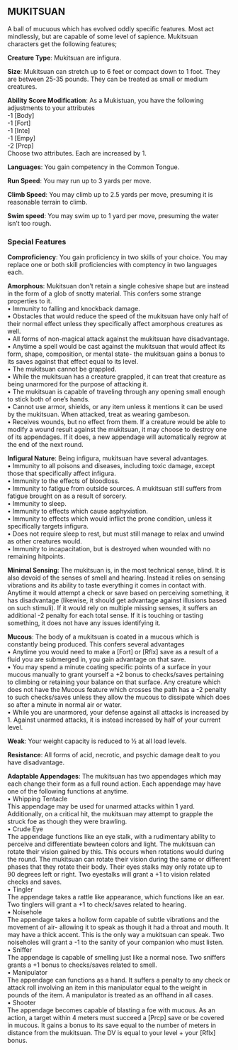 ## MUKITSUAN
A ball of mucuous which has evolved oddly specific features. Most act mindlessly, but are capable of some level of sapience. Mukitsuan characters get the following features;

**Creature Type**: Mukitsuan are infigura.

**Size**: Mukitsuan can stretch up to 6 feet or compact down to 1 foot. They are between 25-35 pounds. They can be treated as small or medium creatures.

**Ability Score Modification**: As a Mukistuan, you have the following adjustments to your attributes  
-1 [Body]  
-1 [Fort]  
-1 [Inte]  
-1 [Empy]  
-2 [Prcp]  
Choose two attributes. Each are increased by 1.

**Languages**: You gain competency in the Common Tongue.

**Run Speed**: You may run up to 3 yards per move.

**Climb Speed**: You may climb up to 2.5 yards per move, presuming it is reasonable terrain to climb. 

**Swim speed**: You may swim up to 1 yard per move, presuming the water isn’t too rough.

### Special Features

**Comproficiency**: You gain proficiency in two skills of your choice. You may replace one or both skill proficiencies with comptency in two languages each.

**Amorphous**: Mukitsuan don’t retain a single cohesive shape but are instead in the form of a glob of snotty material. This confers some strange properties to it.  
 • Immunity to falling and knockback damage.  
 • Obstacles that would reduce the speed of the mukitsuan have only half of their normal effect unless they specifically affect amorphous creatures as well.  
 • All forms of non-magical attack against the mukitsuan have disadvantage.  
 • Anytime a spell would be cast against the mukitsuan that would affect its form, shape, composition, or mental state- the mukitsuan gains a bonus to its saves against that effect equal to its level.  
 • The mukitsuan cannot be grappled.  
 • While the mukitsuan has a creature grappled, it can treat that creature as being unarmored for the purpose of attacking it.  
 • The mukitsuan is capable of traveling through any opening small enough to stick both of one’s hands.  
 • Cannot use armor, shields, or any item unless it mentions it can be used by the mukitsuan. When attacked, treat as wearing gambeson.  
 • Receives wounds, but no effect from them. If a creature would be able to modify a wound result against the mukitsuan, it may choose to destroy one of its appendages. If it does, a new appendage will automatically regrow at the end of the next round.

**Infigural Nature**: Being infigura, mukitsuan have several advantages.  
 • Immunity to all poisons and diseases, including toxic damage, except those that specifically affect infigura.  
 • Immunity to the effects of bloodloss.  
 • Immunity to fatigue from outside sources. A mukitsuan still suffers from fatigue brought on as a result of sorcery.  
 • Immunity to sleep.  
 • Immunity to effects which cause asphyxiation.  
 • Immunity to effects which would inflict the prone condition, unless it specifically targets infigura.  
 • Does not require sleep to rest, but must still manage to relax and unwind as other creatures would.  
 • Immunity to incapacitation, but is destroyed when wounded with no remaining hitpoints.

**Minimal Sensing**: The mukitsuan is, in the most technical sense, blind. It is also devoid of the senses of smell and hearing. Instead it relies on sensing vibrations and its ability to taste everything it comes in contact with. Anytime it would attempt a check or save based on perceiving something, it has disadvantage (likewise, it should get advantage against illusions based on such stimuli). If it would rely on multiple missing senses, it suffers an additional -2 penalty for each total sense. If it is touching or tasting something, it does not have any issues identifying it.

**Mucous**: The body of a mukitsuan is coated in a  mucous which is constantly being produced. This confers several advantages  
 • Anytime you would need to make a [Fort] or [Rflx] save as a result of a fluid you are submerged in, you gain advantage on that save.  
 • You may spend a minute coating specific points of a surface in your mucous manually to grant yourself a +2 bonus to checks/saves pertaining to climbing or retaining your balance on that surface. Any creature which does not have the Mucous feature which crosses the path has a -2 penalty to such checks/saves unless they allow the mucous to dissipate which does so after a minute in normal air or water.  
• While you are unarmored, your defense against all attacks is increased by 1. Against unarmed attacks, it is instead increased by half of your current level.

**Weak**: Your weight capacity is reduced to ½ at all load levels.

**Resistance**: All forms of acid, necrotic, and psychic damage dealt to you have disadvantage.

**Adaptable Appendages**: The mukitsuan has two appendages which may each change their form as a full round action. Each appendage may have one of the following functions at anytime.  
 • Whipping Tentacle  
This appendage may be used for unarmed attacks within 1 yard. Additionally, on a critical hit, the mukitsuan may attempt to grapple the struck foe as though they were brawling.  
 • Crude Eye  
The appendage functions like an eye stalk, with a rudimentary ability to perceive and differentiate bewteen colors and light. The mukitsuan can rotate their vision gained by this. This occurs when rotations would during the round. The mukitsuan can rotate their vision during the same or different phases that they rotate their body. Their eyes stalks may only rotate up to 90 degrees left or right. Two eyestalks will grant a +1 to vision related checks and saves.  
 • Tingler  
The appendage takes a rattle like appearance, which functions like an ear. Two tinglers will grant a +1 to check/saves related to hearing.  
 • Noisehole  
The appendage takes a hollow form capable of subtle vibrations and the movement of air- allowing it to speak as though it had a throat and mouth. It may have a thick accent. This is the only way a mukitsuan can speak. Two noiseholes will grant a -1 to the sanity of your companion who must listen.  
 • Sniffer  
The appendage is capable of smelling just like a normal nose. Two sniffers grants a +1 bonus to checks/saves related to smell.  
 • Manipulator  
The appendage can functions as a hand. It suffers a penalty to any check or attack roll involving an item in this manipulator equal to the weight in pounds of the item. A manipulator is treated as an offhand in all cases.  
 • Shooter  
The appendage becomes capable of blasting a foe with mucous. As an action, a target within 4 meters must succeed a [Prcp] save or be covered in mucous. It gains a bonus to its save equal to the number of meters in distance from the mukitsuan. The DV is equal to your level + your [Rflx] bonus.
